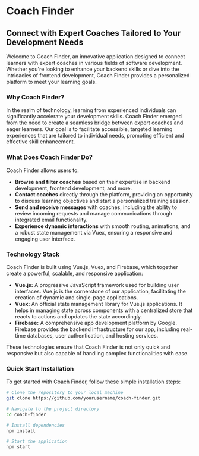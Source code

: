 # Coach Finder
## Connect with Expert Coaches Tailored to Your Development Needs

Welcome to Coach Finder, an innovative application designed to connect learners with expert coaches in various fields of software development. Whether you're looking to enhance your backend skills or dive into the intricacies of frontend development, Coach Finder provides a personalized platform to meet your learning goals.

### Why Coach Finder?
In the realm of technology, learning from experienced individuals can significantly accelerate your development skills. Coach Finder emerged from the need to create a seamless bridge between expert coaches and eager learners. Our goal is to facilitate accessible, targeted learning experiences that are tailored to individual needs, promoting efficient and effective skill enhancement.

### What Does Coach Finder Do?
Coach Finder allows users to:
- **Browse and filter coaches** based on their expertise in backend development, frontend development, and more.
- **Contact coaches** directly through the platform, providing an opportunity to discuss learning objectives and start a personalized training session.
- **Send and receive messages** with coaches, including the ability to review incoming requests and manage communications through integrated email functionality.
- **Experience dynamic interactions** with smooth routing, animations, and a robust state management via Vuex, ensuring a responsive and engaging user interface.

### Technology Stack
Coach Finder is built using Vue.js, Vuex, and Firebase, which together create a powerful, scalable, and responsive application:

- **Vue.js:** A progressive JavaScript framework used for building user interfaces. Vue.js is the cornerstone of our application, facilitating the creation of dynamic and single-page applications.
- **Vuex:** An official state management library for Vue.js applications. It helps in managing state across components with a centralized store that reacts to actions and updates the state accordingly.
- **Firebase:** A comprehensive app development platform by Google. Firebase provides the backend infrastructure for our app, including real-time databases, user authentication, and hosting services.

These technologies ensure that Coach Finder is not only quick and responsive but also capable of handling complex functionalities with ease.

### Quick Start Installation
To get started with Coach Finder, follow these simple installation steps:

```bash
# Clone the repository to your local machine
git clone https://github.com/yourusername/coach-finder.git

# Navigate to the project directory
cd coach-finder

# Install dependencies
npm install

# Start the application
npm start
